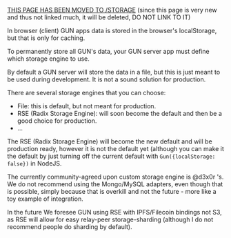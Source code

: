 [THIS PAGE HAS BEEN MOVED TO /STORAGE](Storage) (since this page is very new and thus not linked much, it will be deleted, DO NOT LINK TO IT)

In browser (client) GUN apps data is stored in the browser's localStorage, but that is only for caching.

To permanently store all GUN's data, your GUN server app must define which storage engine to use.

By default a GUN server will store the data in a file, but this is just meant to be used during development. It is not a sound solution for production.

There are several storage engines that you can choose:
* File: this is default, but not meant for production.
* RSE (Radix Storage Engine): will soon become the default and then be a good choice for production.
* ...

The RSE (Radix Storage Engine) will become the new default and will be production ready, however it is not the default yet (although you can make it the default by just turning off the current default with `Gun({localStorage: false})` in NodeJS.

The currently community-agreed upon custom storage engine is @d3x0r 's. We do not recommend using the Mongo/MySQL adapters, even though that is possible, simply because that is overkill and not the future - more like a toy example of integration.

In the future We foresee GUN using RSE with IPFS/Filecoin bindings not S3, as RSE will allow for easy relay-peer storage-sharding (although I do not recommend people do sharding by default).